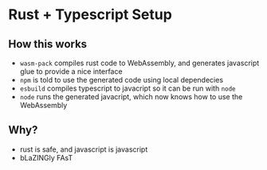 # Rust + Typescript Setup

## How this works

- `wasm-pack` compiles rust code to WebAssembly, and generates javascript glue to provide a nice interface
- `npm` is told to use the generated code using local dependecies
- `esbuild` compiles typescript to javacript so it can be run with `node`
- `node` runs the generated javacript, which now knows how to use the WebAssembly

## Why?

- rust is safe, and javascript is javascript
- bLaZINGly FAsT
